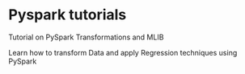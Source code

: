 # Pyspark tutorials
Tutorial on PySpark Transformations and MLIB

Learn how to transform Data and apply Regression techniques using PySpark
